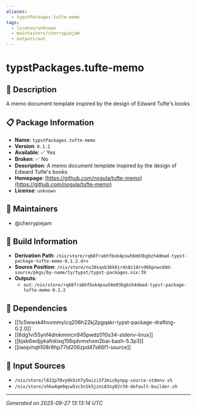 ```yaml
---
aliases:
  - typstPackages.tufte-memo
tags:
  - license/unknown
  - maintainers/cherrypiejam
  - outputs/out
---
```


# typstPackages.tufte-memo

## 📝 Description

A memo document template inspired by the design of Edward Tufte's books

## 📋 Package Information

- **Name**: `typstPackages.tufte-memo`
- **Version**: `0.1.2`
- **Available**: ✅ Yes
- **Broken**: ✅ No
- **Description**: A memo document template inspired by the design of Edward Tufte's books
- **Homepage**: [https://github.com/nogula/tufte-memo](https://github.com/nogula/tufte-memo)
- **License**: `unknown`
## 👥 Maintainers

- @cherrypiejam


## 🔧 Build Information

- **Derivation Path**: `/nix/store/rq68frabhfbxk4psw56m93bgbzh4dmad-typst-package-tufte-memo-0.1.2.drv`
- **Source Position**: `/nix/store/ns30sqxb36k8jrds8z18rv96bpnwc60d-source/pkgs/by-name/ty/typst/typst-packages.nix:39`
- **Outputs**:
  - `out`:  `/nix/store/rq68frabhfbxk4psw56m93bgbzh4dmad-typst-package-tufte-memo-0.1.2`

## 🔗 Dependencies

- [[1c5wwxk4hvxmmylcq206h22kj2pgqakr-typst-package-drafting-0.2.0]]
- [[6dg1vi55ynf4dmkmmcn945pwdz010s34-stdenv-linux]]
- [[bjsb6wdjykafnkixq156qdvmxhsm2bai-bash-5.3p3]]
- [[iwiqvhqh108r8hp77ld206zpd47s66f1-source]]

## 📁 Input Sources

- `/nix/store/l622p70vy8k5sh7y5wizi5f2mic6ynpg-source-stdenv.sh`
- `/nix/store/shkw4qm9qcw5sc5n1k5jznc83ny02r39-default-builder.sh`

---
*Generated on 2025-09-27 13:13:14 UTC*
